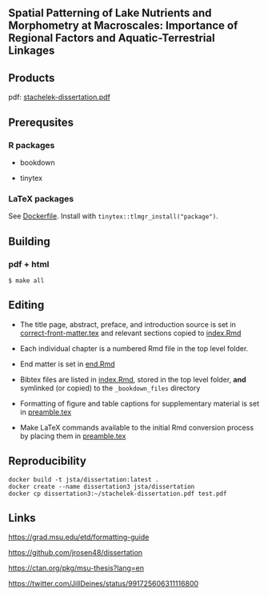 ## Spatial Patterning of Lake Nutrients and Morphometry at Macroscales: Importance of Regional Factors and Aquatic-Terrestrial Linkages

## Products

pdf: [stachelek-dissertation.pdf](stachelek-dissertation.pdf)

## Prerequsites

### R packages
 
 * bookdown
 
 * tinytex
 
### LaTeX packages

See [Dockerfile](Dockerfile). Install with `tinytex::tlmgr_install("package")`.

## Building

### pdf + html
`$ make all`

## Editing

* The title page, abstract, preface, and introduction source is set in [correct-front-matter.tex](correct-front-matter.tex) and relevant sections copied to [index.Rmd](index.Rmd)

* Each individual chapter is a numbered Rmd file in the top level folder.

* End matter is set in [end.Rmd](end.Rmd)

* Bibtex files are listed in [index.Rmd](index.Rmd), stored in the top level folder, **and** symlinked (or copied) to the `_bookdown_files` directory

* Formatting of figure and table captions for supplementary material is set in [preamble.tex](preamble.tex)

* Make LaTeX commands available to the initial Rmd conversion process by placing them in [preamble.tex](preamble.tex)

## Reproducibility

```
docker build -t jsta/dissertation:latest .
docker create --name dissertation3 jsta/dissertation
docker cp dissertation3:~/stachelek-dissertation.pdf test.pdf
```

## Links

https://grad.msu.edu/etd/formatting-guide

https://github.com/jrosen48/dissertation

https://ctan.org/pkg/msu-thesis?lang=en

https://twitter.com/JillDeines/status/991725606311116800
